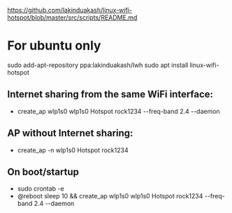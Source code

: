 https://github.com/lakinduakash/linux-wifi-hotspot/blob/master/src/scripts/README.md

# For ubuntu only

sudo add-apt-repository ppa:lakinduakash/lwh
sudo apt install linux-wifi-hotspot

## Internet sharing from the same WiFi interface:

- create_ap wlp1s0 wlp1s0 Hotspot rock1234 --freq-band 2.4 --daemon

## AP without Internet sharing:

- create_ap -n wlp1s0 Hotspot rock1234

## On boot/startup

- sudo crontab -e
- @reboot sleep 10 && create_ap wlp1s0 wlp1s0 Hotspot rock1234 --freq-band 2.4 --daemon
